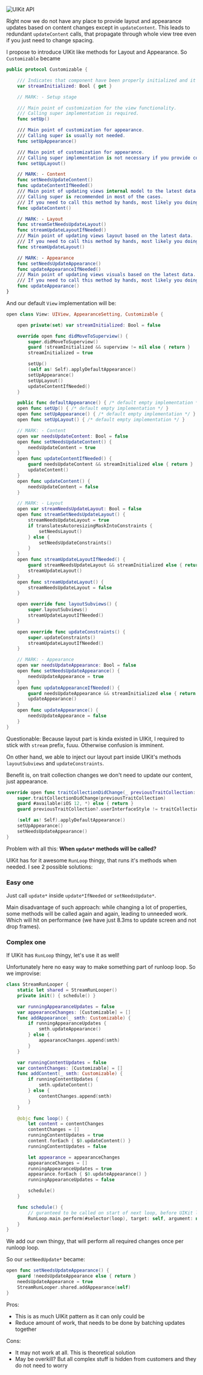 ![UIKit API](UIKit.png)

Right now we do not have any place to provide layout and appearance updates based on content changes except in `updateContent`. This leads to redundant `updateContent` calls, that propagate through whole view tree even if you just need to change spacing.

I propose to introduce UIKit like methods for Layout and Appearance.
So `Customizable` became

```swift
public protocol Customizable {

    /// Indicates that component have been properly initialized and it's safe to access any methods below.
    var streamInitialized: Bool { get }

    // MARK: - Setup stage

    /// Main point of customization for the view functionality.
    /// Calling super implementation is required.
    func setUp()

    /// Main point of customization for appearance.
    /// Calling super is usually not needed.
    func setUpAppearance()

    /// Main point of customization for appearance.
    /// Calling super implementation is not necessary if you provide complete layout for all elements.
    func setUpLayout()

    // MARK: - Content
    func setNeedsUpdateContent()
    func updateContentIfNeeded()
    /// Main point of updating views internal model to the latest data.
    /// Calling super is recommended in most of the cases.
    /// If you need to call this method by hands, most likely you doing something wrong.
    func updateContent()

    // MARK: - Layout
    func streamSetNeedsUpdateLayout()
    func streamUpdateLayoutIfNeeded()
    /// Main point of updating views layout based on the latest data.
    /// If you need to call this method by hands, most likely you doing something wrong.
    func streamUpdateLayout()

    // MARK: - Appearance
    func setNeedsUpdateAppearance()
    func updateAppearanceIfNeeded()
    /// Main point of updating views visuals based on the latest data.
    /// If you need to call this method by hands, most likely you doing something wrong.
    func updateAppearance()
}
```

And our default `View` implementation will be:

```swift
open class View: UIView, AppearanceSetting, Customizable {

    open private(set) var streamInitialized: Bool = false

    override open func didMoveToSuperview() {
        super.didMoveToSuperview()
        guard !streamInitialized && superview != nil else { return }
        streamInitialized = true

        setUp()
        (self as! Self).applyDefaultAppearance()
        setUpAppearance()
        setUpLayout()
        updateContentIfNeeded()
    }

    public func defaultAppearance() { /* default empty implementation */ }
    open func setUp() { /* default empty implementation */ }
    open func setUpAppearance() { /* default empty implementation */ }
    open func setUpLayout() { /* default empty implementation */ }

    // MARK: - Content
    open var needsUpdateContent: Bool = false
    open func setNeedsUpdateContent() {
        needsUpdateContent = true
    }
    open func updateContentIfNeeded() {
        guard needsUpdateContent && streamInitialized else { return }
        updateContent()
    }
    open func updateContent() {
        needsUpdateContent = false
    }

    // MARK: - Layout
    open var streamNeedsUpdateLayout: Bool = false
    open func streamSetNeedsUpdateLayout() {
        streamNeedsUpdateLayout = true
        if translatesAutoresizingMaskIntoConstraints {
            setNeedsLayout()
        } else {
            setNeedsUpdateConstraints()
        }
    }
    open func streamUpdateLayoutIfNeeded() {
        guard streamNeedsUpdateLayout && streamInitialized else { return }
        streamUpdateLayout()
    }
    open func streamUpdateLayout() {
        streamNeedsUpdateLayout = false
    }

    open override func layoutSubviews() {
        super.layoutSubviews()
        streamUpdateLayoutIfNeeded()
    }

    open override func updateConstraints() {
        super.updateConstraints()
        streamUpdateLayoutIfNeeded()
    }

    // MARK: - Appearance
    open var needsUpdateAppearance: Bool = false
    open func setNeedsUpdateAppearance() {
        needsUpdateAppearance = true
    }
    open func updateAppearanceIfNeeded() {
        guard needsUpdateAppearance && streamInitialized else { return }
        updateAppearance()
    }
    open func updateAppearance() {
        needsUpdateAppearance = false
    }
}
```

Questionable: Because layout part is kinda existed in UIKit, I required to stick with `stream` prefix, fuuu. Otherwise confusion is imminent.

On other hand, we able to inject our layout part inside UIKit's methods `layoutSubviews` and `updateConstraints`.

Benefit is, on trait collection changes we don't need to update our content, just appearance.

```swift
override open func traitCollectionDidChange(_ previousTraitCollection: UITraitCollection?) {
    super.traitCollectionDidChange(previousTraitCollection)
    guard #available(iOS 12, *) else { return }
    guard previousTraitCollection?.userInterfaceStyle != traitCollection.userInterfaceStyle else { return }

    (self as! Self).applyDefaultAppearance()
    setUpAppearance()
    setNeedsUpdateAppearance()
}
```

Problem with all this: **When `update*` methods will be called?**

UIKit has for it awesome `RunLoop` thingy, that runs it's methods when needed.
I see 2 possible solutions:

### Easy one

Just call `update*` inside `update*IfNeeded` or `setNeedsUpdate*`.

Main disadvantage of such approach: while changing a lot of properties, some methods will be called again and again, leading to unneeded work. Which will hit on performance (we have just 8.3ms to update screen and not drop frames).

### Complex one

If UIKit has `RunLoop` thingy, let's use it as well!

Unfortunately here no easy way to make something part of runloop loop. So we improvise:

```swift
class StreamRunLooper {
    static let shared = StreamRunLooper()
    private init() { schedule() }

    var runningAppearanceUpdates = false
    var appearanceChanges: [Customizable] = []
    func addAppearance(_ smth: Customizable) {
        if runningAppearanceUpdates {
            smth.updateAppearance()
        } else {
            appearanceChanges.append(smth)
        }
    }

    var runningContentUpdates = false
    var contentChanges: [Customizable] = []
    func addContent(_ smth: Customizable) {
        if runningContentUpdates {
            smth.updateContent()
        } else {
            contentChanges.append(smth)
        }
    }

    @objc func loop() {
        let content = contentChanges
        contentChanges = []
        runningContentUpdates = true
        content.forEach { $0.updateContent() }
        runningContentUpdates = false

        let appearance = appearanceChanges
        appearanceChanges = []
        runningAppearanceUpdates = true
        appearance.forEach { $0.updateAppearance() }
        runningAppearanceUpdates = false

        schedule()
    }

    func schedule() {
        // guranteed to be called on start of next loop, before UIKit layouting and drawing
        RunLoop.main.perform(#selector(loop), target: self, argument: nil, order: 0, modes: [RunLoop.Mode.default])
    }
}
```

We add our own thingy, that will perform all required changes once per runloop loop.

So our `setNeedUpdate*` became:

```swift
open func setNeedsUpdateAppearance() {
    guard !needsUpdateAppearance else { return }
    needsUpdateAppearance = true
    StreamRunLooper.shared.addAppearance(self)
}
```

Pros:

- This is as much UIKit pattern as it can only could be
- Reduce amount of work, that needs to be done by batching updates together

Cons:

- It may not work at all. This is theoretical solution
- May be overkill? But all complex stuff is hidden from customers and they do not need to worry